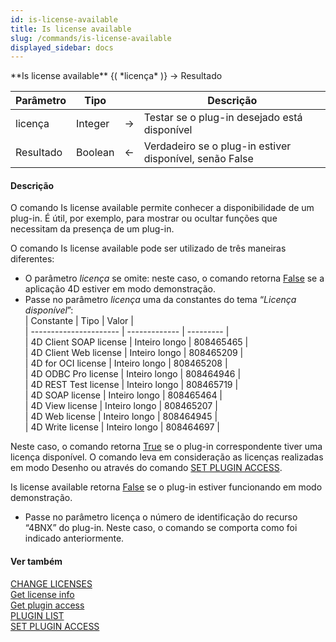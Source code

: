 ```yaml
---
id: is-license-available
title: Is license available
slug: /commands/is-license-available
displayed_sidebar: docs
---
```


<!--REF #_command_.Is license available.Syntax-->**Is license available** {( *licença* )} -> Resultado<!-- END REF-->
<!--REF #_command_.Is license available.Params-->
| Parâmetro | Tipo |  | Descrição |
| --- | --- | --- | --- |
| licença | Integer | &srarr; | Testar se o plug-in desejado está disponível |
| Resultado | Boolean | &larr; | Verdadeiro se o plug-in estiver disponível, senão False |

<!-- END REF-->

#### Descrição 

<!--REF #_command_.Is license available.Summary-->O comando Is license available permite conhecer a disponibilidade de um plug-in.<!-- END REF--> É útil, por exemplo, para mostrar ou ocultar funções que necessitam da presença de um plug-in.  
  
O comando Is license available pode ser utilizado de três maneiras diferentes:

* O parâmetro *licença* se omite: neste caso, o comando retorna [False](false.md "False") se a aplicação 4D estiver em modo demonstração.
* Passe no parâmetro *licença* uma da constantes do tema “*Licença disponível*”:  
| Constante              | Tipo          | Valor     |  
| ---------------------- | ------------- | --------- |  
| 4D Client SOAP license | Inteiro longo | 808465465 |  
| 4D Client Web license  | Inteiro longo | 808465209 |  
| 4D for OCI license     | Inteiro longo | 808465208 |  
| 4D ODBC Pro license    | Inteiro longo | 808464946 |  
| 4D REST Test license   | Inteiro longo | 808465719 |  
| 4D SOAP license        | Inteiro longo | 808465464 |  
| 4D View license        | Inteiro longo | 808465207 |  
| 4D Web license         | Inteiro longo | 808464945 |  
| 4D Write license       | Inteiro longo | 808464697 |

 Neste caso, o comando retorna [True](true.md "True") se o plug-in correspondente tiver uma licença disponível. O comando leva em consideração as licenças realizadas em modo Desenho ou através do comando [SET PLUGIN ACCESS](set-plugin-access.md).  
  
 Is license available retorna [False](false.md "False") se o plug-in estiver funcionando em modo demonstração.

* Passe no parâmetro licença o número de identificação do recurso “4BNX” do plug-in. Neste caso, o comando se comporta como foi indicado anteriormente.

#### Ver também 

[CHANGE LICENSES](change-licenses.md)  
[Get license info](get-license-info.md)  
[Get plugin access](get-plugin-access.md)  
[PLUGIN LIST](plugin-list.md)  
[SET PLUGIN ACCESS](set-plugin-access.md)  